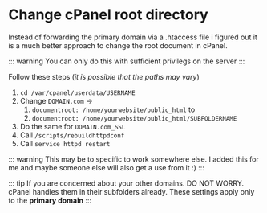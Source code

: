 # Change cPanel root directory
Instead of forwarding the primary domain via a .htaccess file i figured out it is a much better approach to change the root document in cPanel.

::: warning
You can only do this with sufficient privilegs on the server
:::

Follow these steps (*it is possible that the paths may vary*)
1. `cd /var/cpanel/userdata/USERNAME`
2. Change `DOMAIN.com` ->
	1. `documentroot: /home/yourwebsite/public_html` to
	2. `documentroot: /home/yourwebsite/public_html/SUBFOLDERNAME`
3. Do the same for `DOMAIN.com_SSL`
3. Call `/scripts/rebuildhttpdconf`
4. Call `service httpd restart`

::: warning
This may be to specific to work somewhere else. I added this for me and maybe someone else will also get a use from it :)
:::

::: tip
If you are concerned about your other domains. DO NOT WORRY. cPanel handles them in their subfolders already. These settings apply only to the **primary domain**
:::